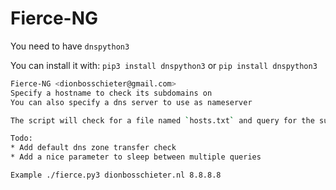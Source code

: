 # Fierce-NG

You need to have `dnspython3`

You can install it with: `pip3 install dnspython3` 
or
`pip install dnspython3`

```bash
Fierce-NG <dionbosschieter@gmail.com>
Specify a hostname to check its subdomains on
You can also specify a dns server to use as nameserver 

The script will check for a file named `hosts.txt` and query for the subdomains defined in this file.

Todo:
* Add default dns zone transfer check
* Add a nice parameter to sleep between multiple queries

Example ./fierce.py3 dionbosschieter.nl 8.8.8.8
```
